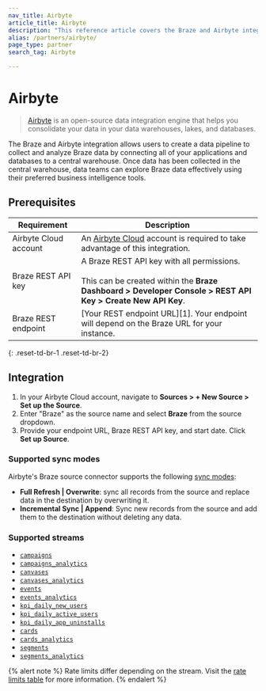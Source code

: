 ```yaml
---
nav_title: Airbyte
article_title: Airbyte
description: "This reference article covers the Braze and Airbyte integration. Airbyte is an open-source data integration engine that helps you consolidate your data in your data warehouses, lakes, and databases, forwarding real-time events from Airbyte to Braze."
alias: /partners/airbyte/
page_type: partner
search_tag: Airbyte

---
```


# Airbyte

> [Airbyte](https://airbyte.com/) is an open-source data integration engine that helps you consolidate your data in your data warehouses, lakes, and databases.

The Braze and Airbyte integration allows users to create a data pipeline to collect and analyze Braze data by connecting all of your applications and databases to a central warehouse. Once data has been collected in the central warehouse, data teams can explore Braze data effectively using their preferred business intelligence tools.

## Prerequisites

| Requirement | Description |
| ----------- | ----------- |
| Airbyte Cloud account | An [Airbyte Cloud](https://cloud.airbyte.io/workspaces) account is required to take advantage of this integration. |
| Braze REST API key | A Braze REST API key with all permissions. <br><br> This can be created within the **Braze Dashboard > Developer Console > REST API Key > Create New API Key**. |
| Braze REST endpoint | [Your REST endpoint URL][1]. Your endpoint will depend on the Braze URL for your instance. |
{: .reset-td-br-1 .reset-td-br-2}

## Integration

1. In your Airbyte Cloud account, navigate to **Sources > + New Source > Set up the Source**.
2. Enter "Braze" as the source name and select **Braze** from the source dropdown.
3. Provide your endpoint URL, Braze REST API key, and start date. Click **Set up Source**.

### Supported sync modes

Airbyte's Braze source connector supports the following [sync modes](https://docs.airbyte.com/cloud/core-concepts#connection-sync-modes):
- **Full Refresh | Overwrite**: sync all records from the source and replace data in the destination by overwriting it.
- **Incremental Sync | Append**: Sync new records from the source and add them to the destination without deleting any data.

### Supported streams

- [`campaigns`](https://documenter.getpostman.com/view/4689407/SVYrsdsG?version=latest#f3b0b3ef-04fb-4a31-8570-e6ad88dacb18)
- [`campaigns_analytics`](https://documenter.getpostman.com/view/4689407/SVYrsdsG?version=latest#c07b5ebd-0246-471e-b154-416d63ae28a1)
- [`canvases`](https://documenter.getpostman.com/view/4689407/SVYrsdsG?version=latest#e6c150d7-fceb-4b10-91e2-a9ca4d5806d1)
- [`canvases_analytics`](https://documenter.getpostman.com/view/4689407/SVYrsdsG?version=latest#0fd61e93-7edf-4d87-a8dc-052420aefb73)
- [`events`](https://documenter.getpostman.com/view/4689407/SVYrsdsG?version=latest#93ecd8a5-305d-4b72-ae33-2d74983255c1)
- [`events_analytics`](https://documenter.getpostman.com/view/4689407/SVYrsdsG?version=latest#0bd1ab63-d1a5-4301-8d17-246cf24a178c)
- [`kpi_daily_new_users`](https://documenter.getpostman.com/view/4689407/SVYrsdsG?version=latest#07756c39-cfa0-40a0-8101-03f8791cec01)
- [`kpi_daily_active_users`](https://documenter.getpostman.com/view/4689407/SVYrsdsG?version=latest#90a64560-65aa-4f71-a8ef-1edf49321986)
- [`kpi_daily_app_uninstalls`](https://documenter.getpostman.com/view/4689407/SVYrsdsG?version=latest#59c4d592-3e77-42f8-8ff1-d5d250acbeae)
- [`cards`](https://documenter.getpostman.com/view/4689407/SVYrsdsG?version=latest#9fa7a3bc-4a02-4de2-bc4c-8f111750665e)
- [`cards_analytics`](https://documenter.getpostman.com/view/4689407/SVYrsdsG?version=latest#9cdc3b1e-641e-4d62-b9e8-42d04ee9d4d8)
- [`segments`](https://documenter.getpostman.com/view/4689407/SVYrsdsG?version=latest#1349e6f4-3ce7-4e60-b3e9-951c99c0993f)
- [`segments_analytics`](https://documenter.getpostman.com/view/4689407/SVYrsdsG?version=latest#62d9d142-cdec-4aea-a287-c13efea7415e)

{% alert note %}
Rate limits differ depending on the stream. Visit the [rate limits table](https://www.braze.com/docs/api/api_limits/#rate-limits-by-request-type) for more information.
{% endalert %}